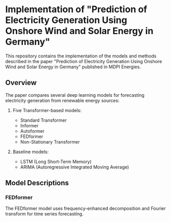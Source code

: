# Implementation of "Prediction of Electricity Generation Using Onshore Wind and Solar Energy in Germany"

This repository contains the implementation of the models and methods described in the paper "Prediction of Electricity Generation Using Onshore Wind and Solar Energy in Germany" published in MDPI Energies.

## Overview

The paper compares several deep learning models for forecasting electricity generation from renewable energy sources:

1. Five Transformer-based models:
   - Standard Transformer
   - Informer
   - Autoformer
   - FEDformer
   - Non-Stationary Transformer

2. Baseline models:
   - LSTM (Long Short-Term Memory)
   - ARIMA (Autoregressive Integrated Moving Average)


## Model Descriptions

### FEDformer
The FEDformer model uses frequency-enhanced decomposition and Fourier transform for time series forecasting.